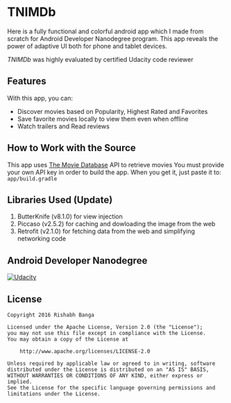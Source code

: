 # TNIMDb

Here is a fully functional and colorful android app which I made from scratch for Android Developer Nanodegree program.
This app reveals the power of adaptive UI both for phone and tablet devices.

*TNIMDb* was highly evaluated by certified Udacity code reviewer

## Features

With this app, you can:
* Discover movies based on Popularity, Highest Rated and Favorites
* Save favorite movies locally to view them even when offline
* Watch trailers and Read reviews

## How to Work with the Source

This app uses [The Movie Database](https://www.themoviedb.org/documentation/api) API to retrieve movies
You must provide your own API key in order to build the app. When you get it, just paste it to:
    ```
    app/build.gradle
    ```
    
## Libraries Used (Update)

1. ButterKnife (v8.1.0) for view injection
2. Piccaso (v2.5.2) for caching and dowloading the image from the web
3. Retrofit (v2.1.0) for fetching data from the web and simplifying networking code

## Android Developer Nanodegree
[![Udacity][1]][2]

[1]: ../master/art/nanodegree-logo.png
[2]: https://www.udacity.com/course/android-developer-nanodegree--nd801

## License

    Copyright 2016 Rishabh Banga

    Licensed under the Apache License, Version 2.0 (the "License");
    you may not use this file except in compliance with the License.
    You may obtain a copy of the License at

        http://www.apache.org/licenses/LICENSE-2.0

    Unless required by applicable law or agreed to in writing, software
    distributed under the License is distributed on an "AS IS" BASIS,
    WITHOUT WARRANTIES OR CONDITIONS OF ANY KIND, either express or implied.
    See the License for the specific language governing permissions and
    limitations under the License.

